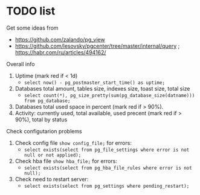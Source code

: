 # TODO list

Get some ideas from
   * https://github.com/zalando/pg_view
   * https://github.com/lesovsky/pgcenter/tree/master/internal/query ; https://habr.com/ru/articles/494162/

Overall info
1. Uptime (mark red if < 1d)
   * `select now() - pg_postmaster_start_time() as uptime;`
1. Databases total amount, tables size, indexes size, toast size, total size
   * `select count(*), pg_size_pretty(sum(pg_database_size(datname))) from pg_database;`
1. Databases total used space in percent (mark red if > 90%).
1. Activity: currently used, total available, used precent (mark red if > 90%), total by status

Check configutarion problems
1. Check config file `show config_file;` for errors:
   * `select exists(select from pg_file_settings where error is not null or not applied);`
1. Check hba file `show hba_file;` for errors:
   * `select exists(select from pg_hba_file_rules where error is not null);`
1. Check need to restart server:
   * `select exists(select from pg_settings where pending_restart);`
